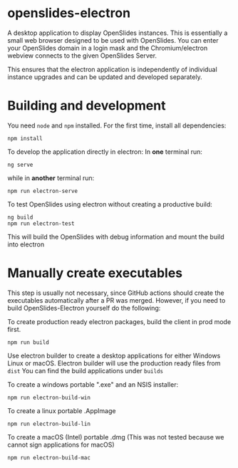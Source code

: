 # openslides-electron

A desktop application to display OpenSlides instances.
This is essentially a small web browser designed to be used with OpenSlides. You can enter your OpenSlides domain in a login mask and the Chromium/electron webview connects to the given OpenSlides Server.

This ensures that the electron application is independently of individual instance upgrades and can be updated and developed separately.

# Building and development

You need `node` and `npm` installed.
For the first time, install all dependencies:

    npm install

To develop the application directly in electron:
In **one** terminal run:

    ng serve

while in **another** terminal run:

    npm run electron-serve

To test OpenSlides using electron without creating a productive build:

    ng build
    npm run electron-test

This will build the OpenSlides with debug information and mount the build into electron

# Manually create executables

This step is usually not necessary, since GitHub actions should create the executables automatically
after a PR was merged. However, if you need to build OpenSlides-Electron yourself do the following:

To create production ready electron packages, build the client in prod mode first.

    npm run build

Use electron builder to create a desktop applications for either Windows Linux or macOS.
Electron builder will use the production ready files from `dist`
You can find the build applications under `builds`

To create a windows portable ".exe" and an NSIS installer:

    npm run electron-build-win

To create a linux portable .AppImage

    npm run electron-build-lin

To create a macOS (Intel) portable .dmg
(This was not tested because we cannot sign applications for macOS)

    npm run electron-build-mac
